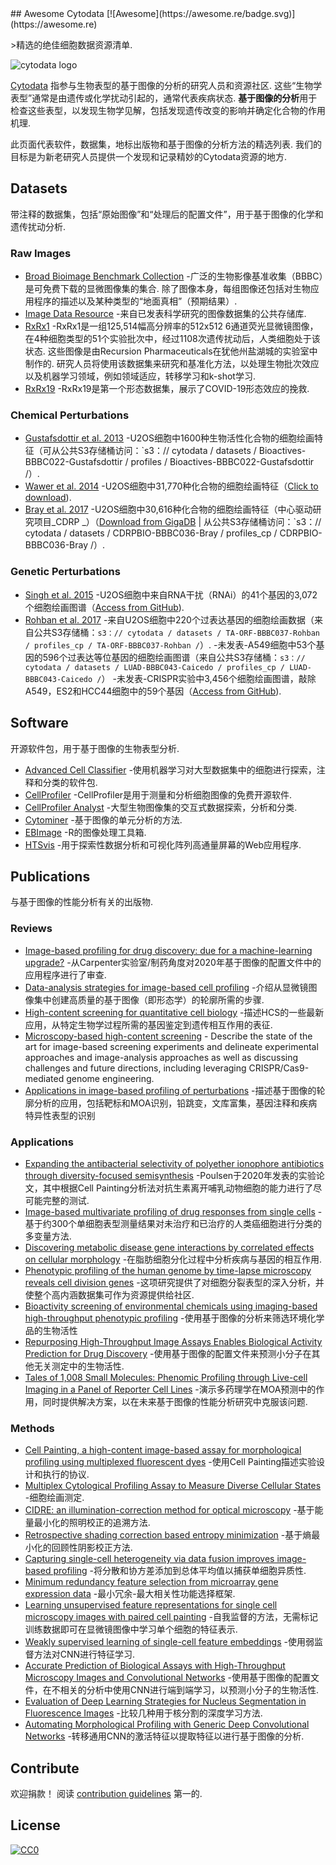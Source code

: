 <div class="github-widget" data-repo="cytodata/awesome-cytodata"></div>
<script async src="https://pagead2.googlesyndication.com/pagead/js/adsbygoogle.js"></script><ins class="adsbygoogle" style="display:block" data-ad-client="ca-pub-6890694312814945" data-ad-slot="5473692530" data-ad-format="auto"  data-full-width-responsive="true"></ins><script>(adsbygoogle = window.adsbygoogle || []).push({});</script>
## Awesome Cytodata [![Awesome](https://awesome.re/badge.svg)](https://awesome.re)

&gt;精选的绝佳细胞数据资源清单.

![cytodata logo](https://raw.githubusercontent.com/cytodata/awesome-cytodata/master/cytodata-logo.png)

[Cytodata](https://cytodata.org/) 指参与生物表型的基于图像的分析的研究人员和资源社区.
这些“生物学表型”通常是由遗传或化学扰动引起的，通常代表疾病状态.
**基于图像的分析**用于检查这些表型，以发现生物学见解，包括发现遗传改变的影响并确定化合物的作用机理.

此页面代表软件，数据集，地标出版物和基于图像的分析方法的精选列表.
我们的目标是为新老研究人员提供一个发现和记录精妙的Cytodata资源的地方.



## Datasets

带注释的数据集，包括“原始图像”和“处理后的配置文件”，用于基于图像的化学和遗传扰动分析.

### Raw Images

- [Broad Bioimage Benchmark Collection](https://data.broadinstitute.org/bbbc/)  -广泛的生物影像基准收集（BBBC）是可免费下载的显微图像集的集合. 除了图像本身，每组图像还包括对生物应用程序的描述以及某种类型的“地面真相”（预期结果）.
- [Image Data Resource](https://idr.openmicroscopy.org/) -来自已发表科学研究的图像数据集的公共存储库.
- [RxRx1](https://www.rxrx.ai/rxrx1)  -RxRx1是一组125,514幅高分辨率的512x512 6通道荧光显微镜图像，在4种细胞类型的51个实验批次中，经过1108次遗传扰动后，人类细胞处于该状态. 这些图像是由Recursion Pharmaceuticals在犹他州盐湖城的实验室中制作的. 研究人员将使用该数据集来研究和基准化方法，以处理生物批次效应以及机器学习领域，例如领域适应，转移学习和k-shot学习.
- [RxRx19](https://www.rxrx.ai/rxrx19) -RxRx19是第一个形态数据集，展示了COVID-19形态效应的挽救. 

### Chemical Perturbations

- [Gustafsdottir et al. 2013](https://doi.org/10.1371/journal.pone.0080999) -U2OS细胞中1600种生物活性化合物的细胞绘画特征（可从公共S3存储桶访问：`s3：// cytodata / datasets / Bioactives-BBBC022-Gustafsdottir / profiles / Bioactives-BBBC022-Gustafsdottir /）.
- [Wawer et al. 2014](https://doi.org/10.1073/pnas.1410933111) -U2OS细胞中31,770种化合物的细胞绘画特征（[Click to download](http://www.broadinstitute.org/mlpcn/data/Broad.PNAS2014.ProfilingData.zip)).
- [Bray et al. 2017](https://doi.org/10.1093/gigascience/giw014) -U2OS细胞中30,616种化合物的细胞绘画特征（中心驱动研究项目_CDRP _）（[Download from GigaDB](https://doi.org/10.5524/100351)  | 从公共S3存储桶访问：`s3：// cytodata / datasets / CDRPBIO-BBBC036-Bray / profiles_cp / CDRPBIO-BBBC036-Bray /）.

### Genetic Perturbations

- [Singh et al. 2015](https://doi.org/10.1371/journal.pone.0131370) -U2OS细胞中来自RNA干扰（RNAi）的41个基因的3,072个细胞绘画图谱（[Access from GitHub](https://github.com/carpenterlab/2016_bray_natprot/blob/6dcdcf72cd90bb2dbf238b3ecf94691246d8f104/supplementary_files/profiles.csv.zip)).
- [Rohban et al. 2017](https://doi.org/10.7554/eLife.24060.001) -来自U2OS细胞中220个过表达基因的细胞绘画数据（来自公共S3存储桶：`s3：// cytodata / datasets / TA-ORF-BBBC037-Rohban / profiles_cp / TA-ORF-BBBC037-Rohban /`）.
-未发表-A549细胞中53个基因的596个过表达等位基因的细胞绘画图谱（来自公共S3存储桶：`s3：// cytodata / datasets / LUAD-BBBC043-Caicedo / profiles_cp / LUAD-BBBC043-Caicedo /`）
-未发表-CRISPR实验中3,456个细胞绘画图谱，敲除A549，ES2和HCC44细胞中的59个基因（[Access from GitHub](https://github.com/broadinstitute/cell-health/tree/master/0.generate-profiles/data/profiles)).

## Software

开源软件包，用于基于图像的生物表型分析.

- [Advanced Cell Classifier](https://www.cellclassifier.org/) -使用机器学习对大型数据集中的细胞进行探索，注释和分类的软件包.
- [CellProfiler](http://cellprofiler.org/) -CellProfiler是用于测量和分析细胞图像的免费开源软件.
- [CellProfiler Analyst](http://cellprofiler.org/cp-analyst/) -大型生物图像集的交互式数据探索，分析和分类.
- [Cytominer](https://github.com/cytomining/cytominer) -基于图像的单元分析的方法.
- [EBImage](https://github.com/aoles/EBImage) -R的图像处理工具箱.
- [HTSvis](http://htsvis.dkfz.de/HTSvis/) -用于探索性数据分析和可视化阵列高通量屏幕的Web应用程序.

## Publications

与基于图像的性能分析有关的出版物.

### Reviews
- [Image-based profiling for drug discovery: due for a machine-learning upgrade?](https://www.nature.com/articles/s41573-020-00117-w) -从Carpenter实验室/制药角度对2020年基于图像的配置文件中的应用程序进行了审查.
- [Data-analysis strategies for image-based cell profiling](https://doi.org/10.1038/nmeth.4397) -介绍从显微镜图像集中创建高质量的基于图像（即形态学）的轮廓所需的步骤.
- [High-content screening for quantitative cell biology](https://doi.org/10.1016/j.tcb.2016.03.008) -描述HCS的一些最新应用，从特定生物学过程所需的基因鉴定到遗传相互作用的表征.
- [Microscopy-based high-content screening](https://doi.org/10.1016/j.cell.2015.11.007) - Describe the state of the art for image-based screening experiments and delineate experimental approaches and image-analysis approaches as well as discussing challenges and future directions, including leveraging CRISPR/Cas9-mediated genome engineering.
- [Applications in image-based profiling of perturbations](https://doi.org/10.1016/j.copbio.2016.04.003) -描述基于图像的轮廓分析的应用，包括靶标和MOA识别，铅跳变，文库富集，基因注释和疾病特异性表型的识别

### Applications
- [Expanding the antibacterial selectivity of polyether ionophore antibiotics through diversity-focused semisynthesis](https://rdcu.be/ccBFH) -Poulsen于2020年发表的实验论文，其中根据Cell Painting分析法对抗生素离开哺乳动物细胞的能力进行了尽可能完整的测试.
- [Image-based multivariate profiling of drug responses from single cells](https://doi.org/10.1038/nmeth1032) -基于约300个单细胞表型测量结果对未治疗和已治疗的人类癌细胞进行分类的多变量方法.
- [Discovering metabolic disease gene interactions by correlated effects on cellular morphology](https://doi.org/10.1016/j.molmet.2019.03.001) -在脂肪细胞分化过程中分析疾病与基因的相互作用.
- [Phenotypic profiling of the human genome by time-lapse microscopy reveals cell division genes](https://doi.org/10.1038/nature08869) -这项研究提供了对细胞分裂表型的深入分析，并使整个高内涵数据集可作为资源提供给社区.
- [Bioactivity screening of environmental chemicals using imaging-based high-throughput phenotypic profiling](https://doi.org/10.1016/j.taap.2019.114876) -使用基于图像的分析来筛选环境化学品的生物活性
- [Repurposing High-Throughput Image Assays Enables Biological Activity Prediction for Drug Discovery](https://doi.org/10.1016/j.chembiol.2018.01.015) -使用基于图像的配置文件来预测小分子在其他无关测定中的生物活性. 
- [Tales of 1,008 Small Molecules: Phenomic Profiling through Live-cell Imaging in a Panel of Reporter Cell Lines](https://doi.org/10.1101/2020.03.13.990093) -演示多药理学在MOA预测中的作用，同时提供解决方案，以在未来基于图像的性能分析研究中克服该问题.

### Methods

- [Cell Painting, a high-content image-based assay for morphological profiling using multiplexed fluorescent dyes](https://doi.org/10.1038/nprot.2016.105) -使用Cell Painting描述实验设计和执行的协议.
- [Multiplex Cytological Profiling Assay to Measure Diverse Cellular States](https://doi.org/10.1371/journal.pone.0080999) -细胞绘画测定.
- [CIDRE: an illumination-correction method for optical microscopy](https://doi.org/10.1038/nmeth.3323) -基于能量最小化的照明校正的追溯方法.
- [Retrospective shading correction based entropy minimization](https://doi.org/10.1046/j.1365-2818.2000.00669.x) -基于熵最小化的回顾性阴影校正方法.
- [Capturing single-cell heterogeneity via data fusion improves image-based profiling](https://doi.org/10.1038/s41467-019-10154-8) -将分散和协方差添加到总体平均值以捕获单细胞异质性.
- [Minimum redundancy feature selection from microarray gene expression data](https://doi.org/10.1142/S0219720005001004) -最小冗余-最大相关性功能选择框架.
- [Learning unsupervised feature representations for single cell microscopy images with paired cell painting](https://doi.org/10.1101/395954) -自我监督的方法，无需标记训练数据即可在显微镜图像中学习单个细胞的特征表示.
- [Weakly supervised learning of single-cell feature embeddings](https://doi.org/10.1109/CVPR.2018.00970) -使用弱监督方法对CNN进行特征学习.
- [Accurate Prediction of Biological Assays with High-Throughput Microscopy Images and Convolutional Networks](https://doi.org/10.1021/acs.jcim.8b00670) -使用基于图像的配置文件，在不相关的分析中使用CNN进行端到端学习，以预测小分子的生物活性.
- [Evaluation of Deep Learning Strategies for Nucleus Segmentation in Fluorescence Images](https://doi.org/10.1002/cyto.a.23863) -比较几种用于核分割的深度学习方法. 
- [Automating Morphological Profiling with Generic Deep Convolutional Networks](https://doi.org/10.1101/085118) -转移通用CNN的激活特征以提取特征以进行基于图像的分析.

## Contribute

欢迎捐款！ 阅读 [contribution guidelines](https://github.com/cytodata/awesome-cytodata/blob/master/contributing.md) 第一的.

## License

[![CC0](http://mirrors.creativecommons.org/presskit/buttons/88x31/svg/cc-zero.svg)](http://creativecommons.org/publicdomain/zero/1.0)
